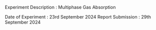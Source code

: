 Experiment Description : Multiphase Gas Absorption

Date of Experiment : 23rd September 2024
Report Submission : 29th September 2024
